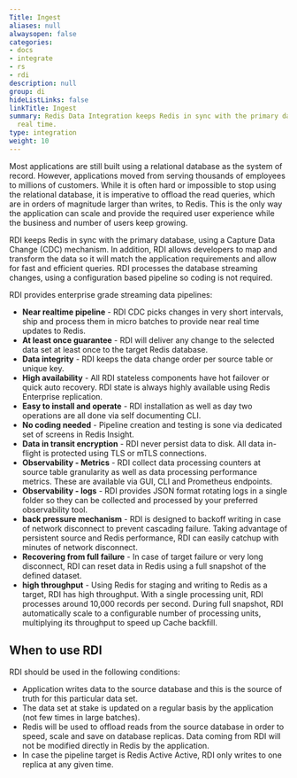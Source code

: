 ```yaml
---
Title: Ingest
aliases: null
alwaysopen: false
categories:
- docs
- integrate
- rs
- rdi
description: null
group: di
hideListLinks: false
linkTitle: Ingest
summary: Redis Data Integration keeps Redis in sync with the primary database in near
  real time.
type: integration
weight: 10
---
```


Most applications are still built using a relational database as the system of record. However, applications moved from serving thousands of employees to millions of customers. While it is often hard or impossible to stop using the relational database, it is imperative to offload the read queries, which are in orders of magnitude larger than writes, to Redis. This is the only way the application can scale and provide the required user experience while the business and number of users keep growing.

RDI keeps Redis in sync with the primary database, using a Capture Data Change (CDC) mechanism.
In addition, RDI allows developers to map and transform the data so it will match the application requirements and allow for fast and efficient queries. RDI processes the database streaming changes, using a configuration based pipeline so coding is not required.

RDI provides enterprise grade streaming data pipelines:

- **Near realtime pipeline** - RDI CDC picks changes in very short intervals, ship and process them in micro batches to provide near real time updates to Redis.
- **At least once guarantee** - RDI will deliver any change to the selected data set at least once to the target Redis database.
- **Data integrity** - RDI keeps the data change order per source table or unique key.
- **High availability** - All RDI stateless components have hot failover or quick auto recovery. RDI state is always highly available using Redis Enterprise replication.
- **Easy to install and operate** - RDI installation as well as day two operations are all done via self documenting CLI.
- **No coding needed** - Pipeline creation and testing is sone via dedicated set of screens in Redis Insight.
- **Data in transit encryption** - RDI never persist data to disk. All data in-flight is protected using TLS or mTLS connections.
- **Observability - Metrics** - RDI collect data processing counters at source table granularity as well as data processing performance metrics. These are available via GUI, CLI and Prometheus endpoints.
- **Observability - logs** - RDI provides JSON format rotating logs in a single folder so they can be collected and processed by your preferred observability tool.
- **back pressure mechanism** - RDI is designed to backoff writing in case of network disconnect to prevent cascading failure. Taking advantage of persistent source and Redis performance, RDI can easily catchup with minutes of network disconnect.
- **Recovering from full failure** - In case of target failure or very long disconnect, RDI can reset data in Redis using a full snapshot of the defined dataset.
- **high throughput** - Using Redis for staging and writing to Redis as a target, RDI has high throughput. With a single processing unit, RDI processes around 10,000 records per second. During full snapshot, RDI automatically scale to a configurable number of processing units, multiplying its throughput to speed up Cache backfill.

## When to use RDI

RDI should be used in the following conditions:

- Application writes data to the source database and this is the source of truth for this particular data set.
- The data set at stake is updated on a regular basis by the application (not few times in large batches).
- Redis will be used to offload reads from the source database in order to speed, scale and save on database replicas. Data coming from RDI will not be modified directly in Redis by the application.
- In case the pipeline target is Redis Active Active, RDI only writes to one replica at any given time.